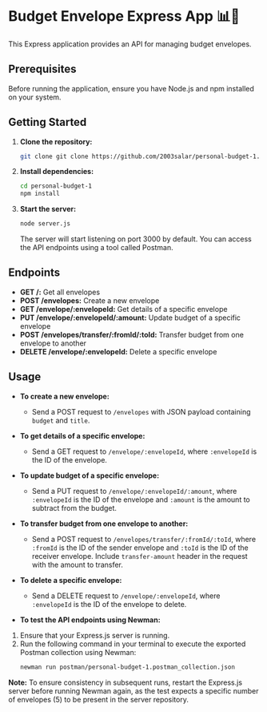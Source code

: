 # Budget Envelope Express App 📊💸

This Express application provides an API for managing budget envelopes.

## Prerequisites

Before running the application, ensure you have Node.js and npm installed on your system.

## Getting Started

1. **Clone the repository:**

    ```bash
    git clone git clone https://github.com/2003salar/personal-budget-1.git
    ```

2. **Install dependencies:**

    ```bash
    cd personal-budget-1
    npm install
    ```

3. **Start the server:**

    ```bash
    node server.js
    ```

    The server will start listening on port 3000 by default. You can access the API endpoints using a tool called Postman.

## Endpoints

- **GET /:** Get all envelopes
- **POST /envelopes:** Create a new envelope
- **GET /envelope/:envelopeId:** Get details of a specific envelope
- **PUT /envelope/:envelopeId/:amount:** Update budget of a specific envelope
- **POST /envelopes/transfer/:fromId/:toId:** Transfer budget from one envelope to another
- **DELETE /envelope/:envelopeId:** Delete a specific envelope

## Usage

- **To create a new envelope:**
  - Send a POST request to `/envelopes` with JSON payload containing `budget` and `title`.
  
- **To get details of a specific envelope:**
  - Send a GET request to `/envelope/:envelopeId`, where `:envelopeId` is the ID of the envelope.

- **To update budget of a specific envelope:**
  - Send a PUT request to `/envelope/:envelopeId/:amount`, where `:envelopeId` is the ID of the envelope and `:amount` is the amount to subtract from the budget.

- **To transfer budget from one envelope to another:**
  - Send a POST request to `/envelopes/transfer/:fromId/:toId`, where `:fromId` is the ID of the sender envelope and `:toId` is the ID of the receiver envelope. Include `transfer-amount` header in the request with the amount to transfer.

- **To delete a specific envelope:**
  - Send a DELETE request to `/envelope/:envelopeId`, where `:envelopeId` is the ID of the envelope to delete.

- **To test the API endpoints using Newman:**

1. Ensure that your Express.js server is running.
2. Run the following command in your terminal to execute the exported Postman collection using Newman:
   ```bash
   newman run postman/personal-budget-1.postman_collection.json
   ```
**Note:** To ensure consistency in subsequent runs, restart the Express.js server before running Newman again, as the test expects a specific number of envelopes (5) to be present in the server repository.
